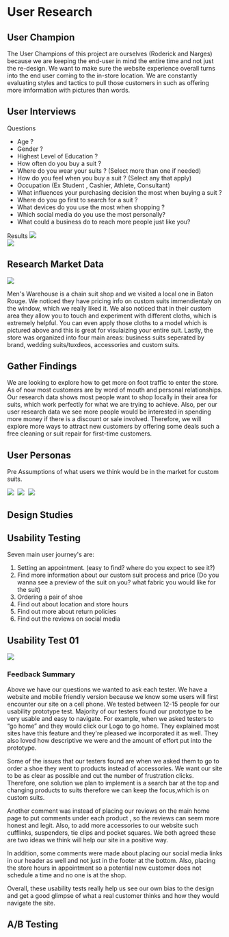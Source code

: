 # User Research

## User Champion
The User Champions of this project are ourselves (Roderick and Narges) because we are keeping the end-user in mind the entire time and not just the re-design. We want to make sure the website experience overall turns into the end user coming to the in-store location. We are constantly evaluating styles and tactics to pull those customers in such as offering more imformation with pictures than words.

## User Interviews
Questions 

* Age ?
* Gender ?
* Highest Level of Education ?
* How often do you buy a suit ?
* Where do you wear your suits ? (Select more than one if needed)
* How do you feel when you buy a suit ? (Select any that apply)
* Occupation (Ex Student , Cashier, Athlete, Consultant)
* What influences your purchasing decision the most when buying a suit ?
* Where do you go first to search for a suit ?
* What devices do you use the most when shopping ?
* Which social media do you use the most personally? 
* What could a business do to reach more people just like you?

Results
 <kbd>
   <img src="Images/Survey_Results01.jpg">
 </kbd>
<br/>
 <kbd>
   <img src="Images/Survey_Results02.jpg">
 </kbd>


## Research Market Data
 <kbd>
   <img src="Images/MensWarehouseCollage.png">
 </kbd>


Men's Warehouse is a chain suit shop and we visited a local one in Baton Rouge. We noticed they have pricing info on custom suits immendientaly on the window, which we really liked it. We also noticed that in their custom area they allow you to touch and experiment with different cloths, which is extremely helpful. You can even apply those cloths to a model which is pictured above and this is great for visulaizing your entire suit. Lastly, the store was organized into four main areas: business suits seperated by brand, wedding suits/tuxdeos, accessories and custom suits.

## Gather Findings

We are looking to explore how to get more on foot traffic to enter the store. As of now most customers are by word of mouth and personal relationships. Our research data shows most people want to shop locally in their area for suits, which work perfectly for what we are trying to achieve. Also, per our user research data we see more people would be interested in spending more money if there is a discount or sale involved. Therefore, we will explore more ways to attract new customers by offering some deals such a free cleaning or suit repair for first-time customers. 

## User Personas

Pre Assumptions of what users we think would be in the market for custom suits. 

  <kbd>
   <img src="Images/user-Personas-R&N.png">
 </kbd>
   <kbd>
   <img src="Images/user-Personas-R&N2.png">
 </kbd>
   <kbd>
   <img src="Images/user-Personas-R&N3.png">
 </kbd>
 
## Design Studies

## Usability Testing

Seven main user journey's are: 
1. Setting an appointment. (easy to find? where do you expect to see it?)
2. Find more information about our custom suit process and price (Do you wanna see a preview of the suit on you? what fabric you would like for the suit)
3. Ordering a pair of shoe
4. Find out about location and store hours
5. Find out more about return policies
6. Find out the reviews on social media 
## Usability Test 01
  
<kbd>
   <img src="Images/UsabilityTest1.jpg">
 </kbd>
 
### Feedback Summary
Above we have our questions we wanted to ask each tester. We have a website and mobile friendly version because we know some users will first encounter our site on a cell phone. We tested between 12-15 people for our usability prototype test.  Majority of our testers found our prototype to be very usable and easy to navigate. For example, when we asked testers to “go home” and they would click our Logo to go home. They explained most sites have this feature and they're pleased we incorporated it as well. They also loved how descriptive we were and the amount of effort put into the prototype.
 
 Some of the issues that our testers found are when we asked them to go to order a shoe they went to products instead of accessories. We want our site to be as clear as possible and cut the number of frustration clicks. Therefore, one solution we plan to implement is a search bar at the top and changing products to suits therefore we can keep the focus,which is on custom suits.
 
 Another comment was instead of placing our reviews on the main home page to put comments under each product , so the reviews can seem more honest and legit. Also, to add more accessories to our website such cufflinks, suspenders, tie clips and pocket squares. We both agreed these are two ideas we think will help our site in a positive way. 

In addition, some comments were made about placing our social media links in our header as well and not just in the footer at the bottom. Also, placing the store hours in appointment so a potential new customer does not schedule a time and no one is at the shop. 

Overall, these usability tests really help us see our own bias to the design and get a good glimpse of what a real customer thinks and how they would navigate the site.
## A/B Testing
